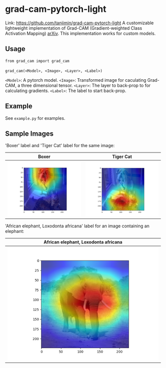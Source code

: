 # grad-cam-pytorch-light
Link: https://github.com/tanjimin/grad-cam-pytorch-light
A customizable lightweight implementation of Grad-CAM (Gradient-weighted Class Activation Mapping) [arXiv](https://arxiv.org/abs/1610.02391). This implementation works for custom models.

## Usage
```{python}
from grad_cam import grad_cam

grad_cam(<Model>, <Image>, <Layer>, <Label>)
```

`<Model>`: A pytorch model.
`<Image>`: Transformed image for caculating Grad-CAM, a three dimensional tensor.
`<Layer>`: The layer to back-prop to for calculating gradients.
`<Label>`: The label to start back-prop.

## Example

See `example.py` for examples.

## Sample Images

'Boxer' label and 'Tiger Cat' label for the same image:

|Boxer|Tiger Cat|
| :------: | :------: |
|![Boxer](./images/boxer_grad-cam.png)|![Tiger Cat](./images/tiger_cat_grad-cam.png)|

'African elephant, Loxodonta africana' label for an image containing an elephant:

|African elephant, Loxodonta africana|
| :------: |
|![Elephant](./images/elephant_grad-cam.png)|
